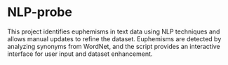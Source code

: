 # NLP-probe
This project identifies euphemisms in text data using NLP techniques and allows manual updates to refine the dataset. Euphemisms are detected by analyzing synonyms from WordNet, and the script provides an interactive interface for user input and dataset enhancement.
